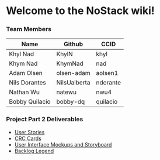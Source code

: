 # Welcome to the NoStack wiki!

### Team Members
| Name           | Github       | CCID     |
|----------------|--------------|----------|
| Khyl Nad       | KhylN        | khyl     |
| Khym Nad       | KhymNad      | nad      |
| Adam Olsen     | olsen-adam   | aolsen1  |
| Nils Dorantes  | NilsUalberta | ndorante |
| Nathan Wu      | natewu       | nwu4     |
| Bobby Quilacio | bobby-dq     | quilacio |

### Project Part 2 Deliverables
- [User Stories](https://github.com/orgs/CMPUT301W24T27/projects/1)
- [CRC Cards](https://github.com/CMPUT301W24T27/NoStack/wiki/CRC-Cards)
- [User Interface Mockups and Storyboard](https://github.com/CMPUT301W24T27/NoStack/wiki/User-Interface-Mockup-and-Storyboard)
- [Backlog Legend](https://github.com/CMPUT301W24T27/NoStack/wiki/Backlog-Legend)